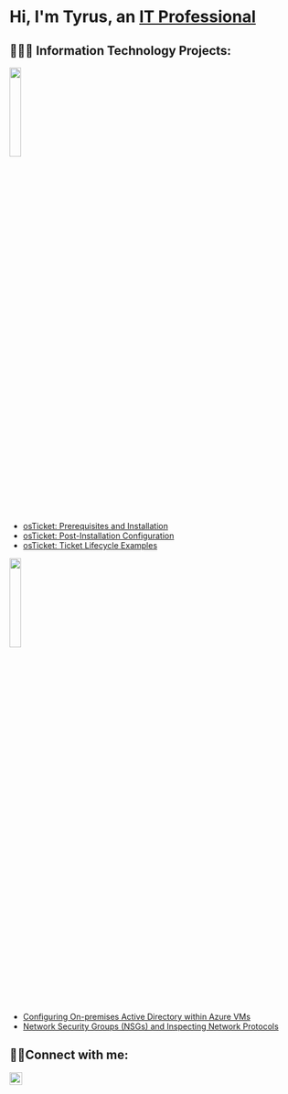 <h1>Hi, I'm Tyrus, an <a href="https://www.linkedin.com/in/tyrus-henry-bb409021a/">IT Professional</a></h1>

<h2>👨🏽‍💻 Information Technology Projects:</h2>
<!--
- <b>osTicket (Help Desk Ticketing System)</b>
-->
<img width=20% src="https://github.com/user-attachments/assets/5302bef8-2db4-47b0-be28-38a4772b3378">

  - [osTicket: Prerequisites and Installation](https://github.com/tyrushenry0x/osticket-prereqs)
  - [osTicket: Post-Installation Configuration](https://github.com/tyrushenry0x/post-install-config)
  - [osTicket: Ticket Lifecycle Examples](https://github.com/TyrusHenry0x/ticket-lifecycle)
<!--
- <b>Microsoft Azure</b>
-->
<img width=20% src="https://github.com/user-attachments/assets/15245145-6b77-4422-a3c3-b6c24df8efb2">

  - [Configuring On-premises Active Directory within Azure VMs](https://github.com/tyrushenry0x/configure-ad)
  - [Network Security Groups (NSGs) and Inspecting Network Protocols](https://github.com/tyrushenry0x/azure-network-protocols)
    
<h2>🤳🏽Connect with me:</h2>

[<img align="left" alt="Josh | LinkedIn" width="22px" src="https://cdn.jsdelivr.net/npm/simple-icons@v3/icons/linkedin.svg" />][linkedin]

[linkedin]: https://www.linkedin.com/in/tyrus-henry-bb409021a/
